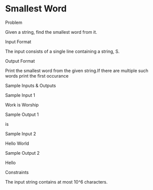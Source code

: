 # Smallest Word

Problem





Given a string, find the smallest word from it.





Input Format



The input consists of a single line containing a string, S.





Output Format



Print the smallest word from the given string.If there are multiple such words print the first occurance





Sample Inputs & Outputs



Sample Input 1

Work is Worship



Sample Output 1

is







Sample Input 2

Hello World



Sample Output 2

Hello







Constraints



The input string contains at most 10^6 characters.





